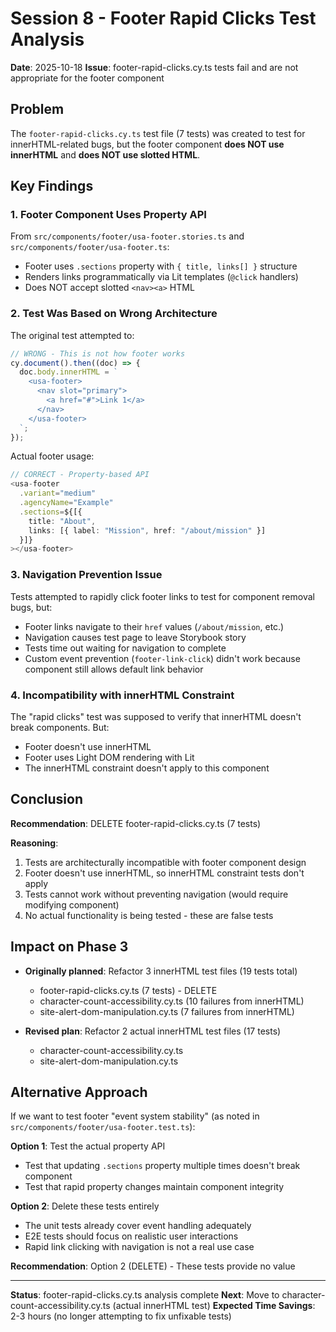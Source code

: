 # Session 8 - Footer Rapid Clicks Test Analysis

**Date**: 2025-10-18
**Issue**: footer-rapid-clicks.cy.ts tests fail and are not appropriate for the footer component

## Problem

The `footer-rapid-clicks.cy.ts` test file (7 tests) was created to test for innerHTML-related bugs, but the footer component **does NOT use innerHTML** and **does NOT use slotted HTML**.

## Key Findings

### 1. Footer Component Uses Property API
From `src/components/footer/usa-footer.stories.ts` and `src/components/footer/usa-footer.ts`:
- Footer uses `.sections` property with `{ title, links[] }` structure
- Renders links programmatically via Lit templates (`@click` handlers)
- Does NOT accept slotted `<nav><a>` HTML

### 2. Test Was Based on Wrong Architecture
The original test attempted to:
```typescript
// WRONG - This is not how footer works
cy.document().then((doc) => {
  doc.body.innerHTML = `
    <usa-footer>
      <nav slot="primary">
        <a href="#">Link 1</a>
      </nav>
    </usa-footer>
  `;
});
```

Actual footer usage:
```typescript
// CORRECT - Property-based API
<usa-footer
  .variant="medium"
  .agencyName="Example"
  .sections=${[{
    title: "About",
    links: [{ label: "Mission", href: "/about/mission" }]
  }]}
></usa-footer>
```

### 3. Navigation Prevention Issue
Tests attempted to rapidly click footer links to test for component removal bugs, but:
- Footer links navigate to their `href` values (`/about/mission`, etc.)
- Navigation causes test page to leave Storybook story
- Tests time out waiting for navigation to complete
- Custom event prevention (`footer-link-click`) didn't work because component still allows default link behavior

### 4. Incompatibility with innerHTML Constraint
The "rapid clicks" test was supposed to verify that innerHTML doesn't break components. But:
- Footer doesn't use innerHTML
- Footer uses Light DOM rendering with Lit
- The innerHTML constraint doesn't apply to this component

## Conclusion

**Recommendation**: DELETE footer-rapid-clicks.cy.ts (7 tests)

**Reasoning**:
1. Tests are architecturally incompatible with footer component design
2. Footer doesn't use innerHTML, so innerHTML constraint tests don't apply
3. Tests cannot work without preventing navigation (would require modifying component)
4. No actual functionality is being tested - these are false tests

## Impact on Phase 3

- **Originally planned**: Refactor 3 innerHTML test files (19 tests total)
  - footer-rapid-clicks.cy.ts (7 tests) - DELETE
  - character-count-accessibility.cy.ts (10 failures from innerHTML)
  - site-alert-dom-manipulation.cy.ts (7 failures from innerHTML)

- **Revised plan**: Refactor 2 actual innerHTML test files (17 tests)
  - character-count-accessibility.cy.ts
  - site-alert-dom-manipulation.cy.ts

## Alternative Approach

If we want to test footer "event system stability" (as noted in `src/components/footer/usa-footer.test.ts`):

**Option 1**: Test the actual property API
- Test that updating `.sections` property multiple times doesn't break component
- Test that rapid property changes maintain component integrity

**Option 2**: Delete these tests entirely
- The unit tests already cover event handling adequately
- E2E tests should focus on realistic user interactions
- Rapid link clicking with navigation is not a real use case

**Recommendation**: Option 2 (DELETE) - These tests provide no value

---

**Status**: footer-rapid-clicks.cy.ts analysis complete
**Next**: Move to character-count-accessibility.cy.ts (actual innerHTML test)
**Expected Time Savings**: 2-3 hours (no longer attempting to fix unfixable tests)
